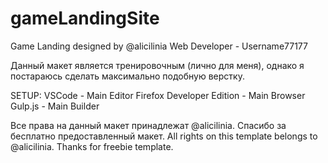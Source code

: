 # gameLandingSite
Game Landing designed by @alicilinia
Web Developer - Username77177

Данный макет является тренировочным (лично для меня), однако я постараюсь сделать максимально подобную верстку.

SETUP:
VSCode - Main Editor
Firefox Developer Edition - Main Browser
Gulp.js - Main Builder

Все права на данный макет принадлежат @alicilinia. Спасибо за бесплатно предоставленный макет.
All rights on this template belongs to @alicilinia. Thanks for freebie template.
